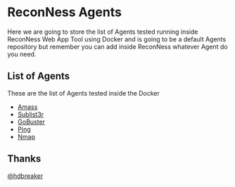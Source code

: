 # ReconNess Agents

Here we are going to store the list of Agents tested running inside ReconNess Web App Tool using Docker and is going to be a default Agents repository but remember you can add inside ReconNess whatever Agent do you need.

## List of Agents

These are the list of Agents tested inside the Docker

- [Amass](https://github.com/reconness/reconness-agents/blob/master/Amass)
- [Sublist3r](https://github.com/reconness/reconness-agents/tree/master/Sublist3r)
- [GoBuster](https://github.com/reconness/reconness-agents/tree/master/GoBuster)
- [Ping](https://github.com/reconness/reconness-agents/tree/master/Ping)
- [Nmap](https://github.com/reconness/reconness-agents/tree/master/Nmap)

## Thanks 
[@hdbreaker](https://github.com/hdbreaker)
